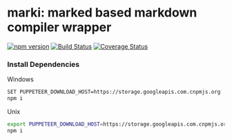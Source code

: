 # marki: marked based markdown compiler wrapper

[![npm version](https://badge.fury.io/js/%40hooli%2Fmarki.svg)](https://badge.fury.io/js/%40hooli%2Fmarki)
[![Build Status](https://travis-ci.org/Aquariuslt/marki.svg)](https://travis-ci.org/Aquariuslt/marki)
[![Coverage Status](https://coveralls.io/repos/github/Aquariuslt/marki/badge.svg?branch=master)](https://coveralls.io/github/Aquariuslt/marki?branch=master)




### Install Dependencies

Windows 
```bash
SET PUPPETEER_DOWNLOAD_HOST=https://storage.googleapis.com.cnpmjs.org
npm i
```

Unix
```bash
export PUPPETEER_DOWNLOAD_HOST=https://storage.googleapis.com.cnpmjs.org
npm i
```
